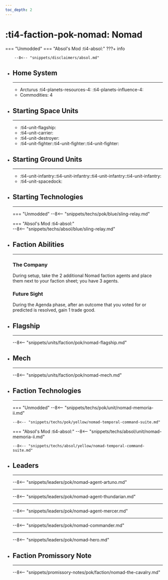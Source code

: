 ```yaml
---
toc_depth: 2
---
```


# :ti4-faction-pok-nomad: Nomad
=== "Unmodded"
=== "Absol's Mod :ti4-absol:" 
    ???+ info

        --8<-- "snippets/disclaimers/absol.md"

<div class="grid cards" markdown>

-   ## __Home System__

    ---

    * Arcturus :ti4-planets-resources-4: :ti4-planets-influence-4:
    * Commodities: 4

</div>

<div class="grid cards" markdown>

-   ## __Starting Space Units__

    ---

    * :ti4-unit-flagship:
    * :ti4-unit-carrier:
    * :ti4-unit-destroyer:
    * :ti4-unit-fighter::ti4-unit-fighter::ti4-unit-fighter:

-   ## __Starting Ground Units__

    ---

    * :ti4-unit-infantry::ti4-unit-infantry::ti4-unit-infantry::ti4-unit-infantry:
    * :ti4-unit-spacedock:

-   ## __Starting Technologies__

    ---
    === "Unmodded"
        --8<-- "snippets/techs/pok/blue/sling-relay.md"

    === "Absol's Mod :ti4-absol:"  
        --8<-- "snippets/techs/absol/blue/sling-relay.md"

-   ## __Faction Abilities__

    ---
    ### **The Company**
    
    During setup, take the 2 additional Nomad faction agents and place them next to your faction sheet; you have 3 agents.

    ### **Future Sight**

    During the Agenda phase, after an outcome that you voted for or predicted is resolved, gain 1 trade good.

-   ## __Flagship__

    ---
    --8<-- "snippets/units/faction/pok/nomad-flagship.md"

-   ## __Mech__

    ---
    --8<-- "snippets/units/faction/pok/nomad-mech.md"

-   ## __Faction Technologies__

    ---
    === "Unmodded"
        --8<-- "snippets/techs/pok/unit/nomad-memoria-ii.md"

        --8<-- "snippets/techs/pok/yellow/nomad-temporal-command-suite.md"

    === "Absol's Mod :ti4-absol:"
        --8<-- "snippets/techs/absol/unit/nomad-memoria-ii.md"

        --8<-- "snippets/techs/absol/yellow/nomad-temporal-command-suite.md"

-   ## __Leaders__

    ---
    
    --8<-- "snippets/leaders/pok/nomad-agent-artuno.md"

    ---
    
    --8<-- "snippets/leaders/pok/nomad-agent-thundarian.md"

    ---
    
    --8<-- "snippets/leaders/pok/nomad-agent-mercer.md"

    ---

    --8<-- "snippets/leaders/pok/nomad-commander.md"

    ---

    --8<-- "snippets/leaders/pok/nomad-hero.md"

-   ## __Faction Promissory Note__

    ---
    --8<-- "snippets/promissory-notes/pok/faction/nomad-the-cavalry.md"

</div>